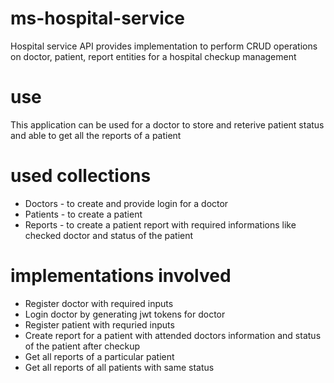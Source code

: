 # ms-hospital-service
Hospital service API provides implementation to perform CRUD operations on doctor, patient, report entities for a hospital checkup management

# use
This application can be used for a doctor to store and reterive patient status and able to get all the reports of a patient

# used collections
* Doctors - to create and provide login for a doctor
* Patients - to create a patient
* Reports - to create a patient report with required informations like checked doctor and status of the patient

# implementations involved
* Register doctor with required inputs
* Login doctor by generating jwt tokens for doctor
* Register patient with requried inputs
* Create report for a patient with attended doctors information and status of the patient after checkup
* Get all reports of a particular patient
* Get all reports of all patients with same status